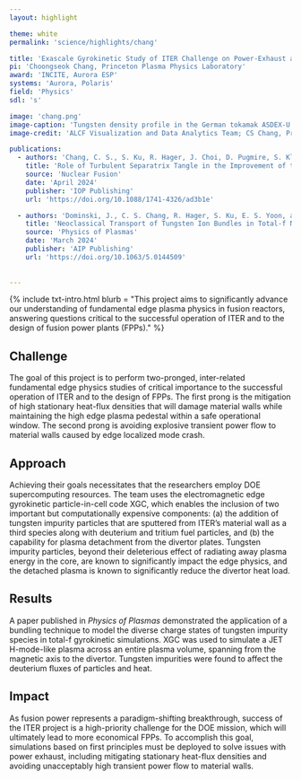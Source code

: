 ```yaml
---
layout: highlight

theme: white
permalink: 'science/highlights/chang'

title: 'Exascale Gyrokinetic Study of ITER Challenge on Power-Exhaust and ELM-Free Edge'
pi: 'Choongseok Chang, Princeton Plasma Physics Laboratory'
award: 'INCITE, Aurora ESP'
systems: 'Aurora, Polaris'
field: 'Physics'
sdl: 's'

image: 'chang.png' 
image-caption: 'Tungsten density profile in the German tokamak ASDEX-U. Like ITER, ASDEX-U uses a tungsten wall, which allows sputtering of tungsten particles into the core plasma.'
image-credit: 'ALCF Visualization and Data Analytics Team; CS Chang, Princeton Plasma Physics Laboratory'

publications:
  - authors: 'Chang, C. S., S. Ku, R. Hager, J. Choi, D. Pugmire, S. Klasky, A. Loarte, and R. A. Pitts'
    title: 'Role of Turbulent Separatrix Tangle in the Improvement of the Integrated Pedestal and Heat Exhaust Issue for Stationary-Operation Tokamak Fusion Reactors'
    source: 'Nuclear Fusion'
    date: 'April 2024'
    publisher: 'IOP Publishing'
    url: 'https://doi.org/10.1088/1741-4326/ad3b1e'

  - authors: 'Dominski, J., C. S. Chang, R. Hager, S. Ku, E. S. Yoon, and V. Parail'
    title: 'Neoclassical Transport of Tungsten Ion Bundles in Total-f Neoclassical Gyrokinetic Simulations of a Whole-Volume JET-Like Plasma'
    source: 'Physics of Plasmas'
    date: 'March 2024'
    publisher: 'AIP Publishing'
    url: 'https://doi.org/10.1063/5.0144509'
    
    
---
```


{% include txt-intro.html 
    blurb = "This project aims to significantly advance our understanding of fundamental edge plasma physics in fusion reactors, answering questions critical to the successful operation of ITER and to the design of fusion power plants (FPPs)."
%}


## Challenge

The goal of this project is to perform two-pronged, inter-related fundamental edge physics studies of critical importance to the successful operation of ITER and to the design of FPPs. The first prong is the mitigation of high stationary heat-flux densities that will damage material walls while maintaining the high edge plasma pedestal within a safe operational window. The second prong is avoiding explosive transient power flow to material walls caused by edge localized mode crash.

## Approach

Achieving their goals necessitates that the researchers employ DOE supercomputing resources. The team uses the electromagnetic edge gyrokinetic particle-in-cell code XGC, which enables the inclusion of two important but computationally expensive components: (a) the addition of tungsten impurity particles that are sputtered from ITER’s material wall as a third species along with deuterium and tritium fuel particles, and (b) the capability for plasma detachment from the divertor plates. Tungsten impurity particles, beyond their deleterious effect of radiating away plasma energy in the core, are known to significantly impact the edge physics, and the detached plasma is known to significantly reduce the divertor heat load.

## Results

A paper published in _Physics of Plasmas_ demonstrated the application of a bundling technique to model the diverse charge states of tungsten impurity species in total-f gyrokinetic simulations. XGC was used to simulate a JET H-mode-like plasma across an entire plasma volume, spanning from the magnetic axis to the divertor. Tungsten impurities were found to affect the deuterium fluxes of particles and heat.

## Impact

As fusion power represents a paradigm-shifting breakthrough, success of the ITER project is a high-priority challenge for the DOE mission, which will ultimately lead to more economical FPPs. To accomplish this goal, simulations based on first principles must be deployed to solve issues with power exhaust, including mitigating stationary heat-flux densities and avoiding unacceptably high transient power flow to material walls.
